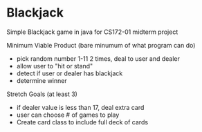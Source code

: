 # Blackjack
Simple Blackjack game in java for CS172-01 midterm project

Minimum Viable Product (bare minumum of what program can do)
- pick random number 1-11 2 times, deal to user and dealer
- allow user to "hit or stand" 
- detect if user or dealer has blackjack
- determine winner

Stretch Goals (at least 3)
- if dealer value is less than 17, deal extra card
- user can choose # of games to play
- Create card class to include full deck of cards